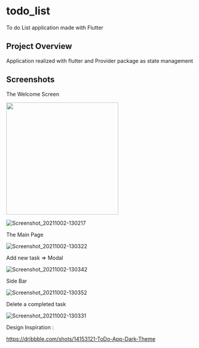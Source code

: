 # todo_list

To do List application made with Flutter

## Project Overview

Application realized with flutter and Provider package as state management

## Screenshots

The Welcome Screen

<img src="https://user-images.githubusercontent.com/38215895/135715961-549a4fc8-e68c-426d-86b8-3cfcb7ec0d4e.jpg" width=300 align=center>

![Screenshot_20211002-130217](https://user-images.githubusercontent.com/38215895/135715961-549a4fc8-e68c-426d-86b8-3cfcb7ec0d4e.jpg)

The Main Page

![Screenshot_20211002-130322](https://user-images.githubusercontent.com/38215895/135715969-747227ea-9052-4569-97f6-b4669709d8d5.jpg)

Add new task => Modal

![Screenshot_20211002-130342](https://user-images.githubusercontent.com/38215895/135715988-ca924d59-bad2-4af7-845b-9de265d9b10a.jpg)

Side Bar

![Screenshot_20211002-130352](https://user-images.githubusercontent.com/38215895/135715998-1623241a-bca7-4d50-a3a7-9b54b9a49614.jpg)

Delete a completed task

![Screenshot_20211002-130331](https://user-images.githubusercontent.com/38215895/135716014-03e1121b-376e-4c14-97c9-c7726fee551f.jpg)

Design Inspiration :

https://dribbble.com/shots/14153121-ToDo-App-Dark-Theme
